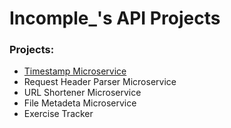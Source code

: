 
# Incomple_'s API Projects

### Projects:


* [Timestamp Microservice]()
* Request Header Parser Microservice
* URL Shortener Microservice
* File Metadeta Microservice
* Exercise Tracker

